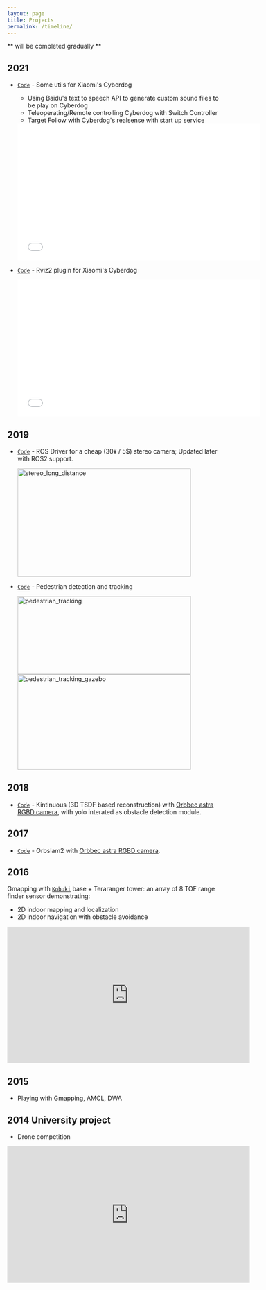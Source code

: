 ```yaml
---
layout: page
title: Projects
permalink: /timeline/
---
```

** will be completed gradually ** 

<!-- ## TImeline
* [2022](#2022)
* [2021](#2021)
* [2020](#2020)
* [2019](#2019)
* [2018](#2018)
* [2017](#2017)
* [2016](#2016)
* [2015](#2015) -->
## 2021
* [`Code`](https://github.com/linzhibo/Cyberdog_utils) - Some utils for Xiaomi's Cyberdog
    * Using Baidu's text to speech API to generate custom sound files to be play on Cyberdog
    * Teleoperating/Remote controlling Cyberdog with Switch Controller
    * Target Follow with Cyberdog's realsense with start up service
    <iframe width="560" height="315" src="//player.bilibili.com/player.html?aid=731362081&bvid=BV1fD4y1y7Ur&cid=855541475&page=1" scrolling="no" border="0" frameborder="no" framespacing="0" allowfullscreen="true"> </iframe>


* [`Code`](https://github.com/linzhibo/Cyberdog_rviz2_plugin) - Rviz2 plugin for Xiaomi's Cyberdog

    <iframe width="560" height="315" src="//player.bilibili.com/player.html?aid=850501443&bvid=BV1ML4y1b78d&cid=480957044&page=1" scrolling="no" border="0" frameborder="no" framespacing="0" allowfullscreen="true"> </iframe>

## 2019
* [`Code`](https://github.com/linzhibo/chusei_stereo_camera_ros) - ROS Driver for a cheap (30¥ / 5$) stereo camera; Updated later with ROS2 support.

    <img width="400" height="250" src="{{site.url}}/media/project_timeline/stereo_long_distance.gif" alt="stereo_long_distance">

* [`Code`](https://github.com/linzhibo/detection_and_tracking_people) - Pedestrian detection and tracking

    <img width="400" height="180" src="{{site.url}}/media/project_timeline/pedestrian_tracking.gif" alt="pedestrian_tracking">
    <img width="400" height="220" src="{{site.url}}/media/project_timeline/pedestrian_tracking_gazebo.gif" alt="pedestrian_tracking_gazebo">

## 2018
* [`Code`](https://github.com/linzhibo/astra_kintinuous_yolo) - Kintinuous (3D TSDF based reconstruction) with [Orbbec astra RGBD camera](https://orbbec3d.com/index/Product/info.html?cate=38&id=36), with yolo interated as obstacle detection module. 



## 2017 
* [`Code`](https://github.com/linzhibo/orb_slam2_astra) - Orbslam2 with [Orbbec astra RGBD camera](https://orbbec3d.com/index/Product/info.html?cate=38&id=36). 

## 2016
Gmapping with [`Kobuki`](http://kobuki.yujinrobot.com/about2/) base + Teraranger tower: an array of 8 TOF range finder sensor demonstrating:
* 2D indoor mapping and localization
* 2D indoor navigation with obstacle avoidance
<iframe width="560" height="315" src="https://www.youtube.com/embed/UP0T4fIuDAg" title="YouTube video player" frameborder="0" allow="accelerometer; autoplay; clipboard-write; encrypted-media; gyroscope; picture-in-picture" allowfullscreen></iframe>


## 2015
* Playing with Gmapping, AMCL, DWA

## 2014 University project
* Drone competition
<iframe width="560" height="315" src="https://www.youtube.com/embed/cmsV_88a5CM" title="YouTube video player" frameborder="0" allow="accelerometer; autoplay; clipboard-write; encrypted-media; gyroscope; picture-in-picture" allowfullscreen></iframe>